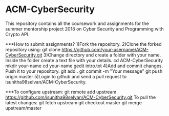 # ACM-CyberSecurity

This repository contains all the coursework and assignments for the summer mentorship project 2018 on Cyber Security and Programming with Crypto API.

***How to submit assignments?
1)Fork the repository.
2)Clone the forked repository using:
  git clone https://github.com/your-username/ACM-CyberSecurity.git
3)Change directory and create a folder with your name.
  Inside the folder create a text file with your details.
  cd ACM-CyberSecurity
  mkdir your-name
  cd your-name
  gedit intro.txt
4)Add and commit changes. Push it to your repository.
 git add .
 git commit -m "Your message"
 git push origin master
5)Login to github and send a pull request to isunitha98selvan/ACM-CyberSecurity.

 ***To configure upstream:
git remote add upstream https://github.com/isunitha98selvan/ACM-CyberSecurity.git
To pull the latest changes:
git fetch upstream
git checkout master
git merge upstream/master

